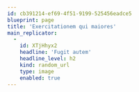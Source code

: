 ```yaml
---
id: cb391214-ef69-4f51-9199-525456eadce5
blueprint: page
title: 'Exercitationem qui maiores'
main_replicator:
  -
    id: XTjHhyx2
    headline: 'Fugit autem'
    headline_level: h2
    kind: random_url
    type: image
    enabled: true
---
```

